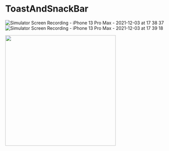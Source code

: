 # ToastAndSnackBar

![Simulator Screen Recording - iPhone 13 Pro Max - 2021-12-03 at 17 38 37](https://user-images.githubusercontent.com/49749125/144621141-7dd517f4-b86a-46ca-ab69-82d526e95cb0.gif)
![Simulator Screen Recording - iPhone 13 Pro Max - 2021-12-03 at 17 39 18](https://user-images.githubusercontent.com/49749125/144621157-821fea67-fed0-4788-9d77-a24aefaa6663.gif)


<img src="https://user-images.githubusercontent.com/49749125/144621141-7dd517f4-b86a-46ca-ab69-82d526e95cb0.gif" width="350">
